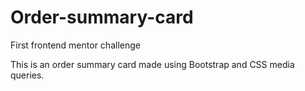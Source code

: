 # Order-summary-card
First frontend mentor challenge


This is an order summary card made using Bootstrap and CSS media queries. 
